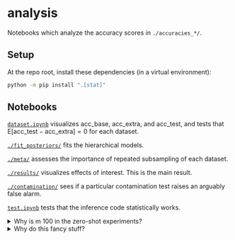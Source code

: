 # analysis

Notebooks which analyze the accuracy scores in `./accuracies_*/`.

## Setup

At the repo root, install these dependencies (in a virtual environment):

```bash
python -m pip install ".[stat]"
```


## Notebooks

[`dataset.ipynb`](./dataset.ipynb) visualizes
$\text{acc}\_\text{base}$,
$\text{acc}\_\text{extra}$, and
$\text{acc}\_\text{test}$, and tests that
$\text{E}[\text{acc}\_\text{test} - \text{acc}\_\text{extra}] = 0$ for each dataset.

[`./fit_posteriors/`](./fit_posteriors/) fits the hierarchical models.

[`./meta/`](./meta/) assesses the importance of repeated subsampling of each dataset.

[`./results/`](./results/) visualizes effects of interest. This is the main result.

[`./contamination/`](./contamination/) sees if a particular contamination test raises an
arguably false alarm.

[`test.ipynb`](./test.ipynb) tests that the inference code statistically works.

<details>
<summary>Why is m 100 in the zero-shot experiments?</summary>

The `./accuracies_zero_shot*/` data were run from
[experiments](../cloud_scripts/gcp/experiments/) with `--num_train 100` (the default
value), but the training dataset is
[unused](https://github.com/kddubey/pretrain-on-test/blob/32c06e3278e6206410966e607f3d7637841f2775/src/pretrain_on_test/classification_zero_shot.py#L13).
`--num_train 100` is supplied to keep every subsample's test split identical across
few-shot and zero-shot experiments, in case we ever want to compare them. The
[subsampling
code](https://github.com/kddubey/pretrain-on-test/blob/32c06e3278e6206410966e607f3d7637841f2775/src/pretrain_on_test/experiment.py#L62)
works by stratify-sampling (by the label) $m$ train observations, and then it randomly
draws $n$ extra and $n$ test observations from the rest of the data. The seed is the
subsample number, which is universal across experiment configurations. Changing $m$
would cause the test split to be different, which makes comparisons less controlled.

</details>


<details>
<summary>Why do this fancy stuff?</summary>

A small evaluation bias is noteworthy. We need to say how confident we are in our
measurement. The paper explains why naively computing standard errors is not great for
the confidence part. (It usually is great and sufficient.)

The paper also motivates the estimation of task-level effects. When picking lemons or
cherries from a big tree, the magnitude of effects are overestimated due to selection
bias. Priors shift them towards 0 to improve estimation.

All in all, I want to expose and communicate the considerable variance involved in this
research, and reduce estimation bias.

</details>
